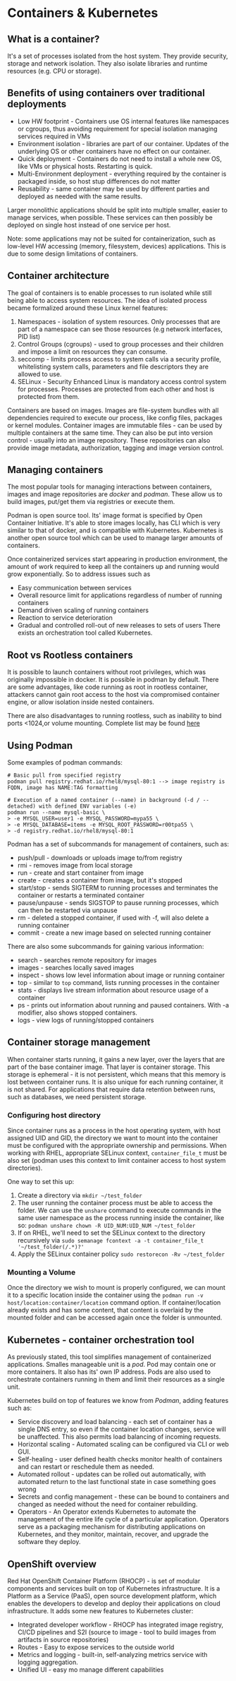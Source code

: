 # Containers & Kubernetes
## What is a container?
It's a set of processes isolated from the host system. They provide security, storage and network isolation. They also isolate libraries and runtime resources (e.g. CPU or storage). 

## Benefits of using containers over traditional deployments
*  Low HW footprint - Containers use OS internal features like namespaces or cgroups, thus avoiding requirement for special isolation managing services required in VMs
*  Environment isolation - libraries are part of our container. Updates of the underlying OS or other containers have no effect on our container.
*  Quick deployment - Containers do not need to install a whole new OS, like VMs or physical hosts. Restarting is quick.
*  Multi-Environment deployment - everything required by the container is packaged inside, so host stup differences do not matter
*  Reusability - same container may be used by different parties and deployed as needed with the same results. 

Larger monolithic applications should be split into multiple smaller, easier to manage services, when possible. These services can then possibly be deployed on single host instead of one service per host.

Note: some applications may not be suited for containerization, such as low-level HW accessing (memory, filesystem, devices) applications. This is due to some design limitations of containers.

## Container architecture
The goal of containers is to enable processes to run isolated while still being able to access system resources. The idea of isolated process became formalized around these Linux kernel features:
1. Namespaces - isolation of system resources. Only processes that are part of a namespace can see those resources (e.g network interfaces, PID list)
1. Control Groups (cgroups) - used to group processes and their children and impose a limit on resources they can consume.
1. seccomp - limits process access to system calls via a security profile, whitelisting system calls, parameters and file descriptors they are allowed to use.
1. SELinux - Security Enhanced Linux is mandatory access control system for processes. Processes are protected from each other and host is protected from them. 

Containers are based on images. Images are file-system bundles with all dependencies required to execute our process, like config files, packages or kernel modules.
Container images are immutable files - can be used by multiple containers at the same time. They can also be put into version control - usually into an image repository. These repositories can also provide image metadata, authorization, tagging and image version control.

## Managing containers
The most popular tools for managing interactions between containers, images and image repositories are _docker_ and _podman_. These allow us to build images, put/get them via registries or execute them.

Podman is open source tool. Its' image format is specified by Open Container Initiative. It's able to store images locally, has CLI which is very similar to that of docker, and is compatible with Kubernetes. Kubernetes is another open source tool which can be used to manage larger amounts of containers.

Once containerized services start appearing in production environment, the amount of work required to keep all the containers up and running would grow exponentially. So to address issues such as
*  Easy communication between services
*  Overall resource limit for applications regardless of number of running containers
*  Demand driven scaling of running containers
*  Reaction to service deterioration
*  Gradual and controlled roll-out of new releases to sets of users
There exists an orchestration tool called Kubernetes.

## Root vs Rootless containers
It is possible to launch containers without root privileges, which was originally impossible in docker. It is possible in podman by default. There are some advantages, like code running as root in rootless container, attackers cannot gain root access to the host via compromised container engine, or allow isolation inside nested containers. 

There are also disadvantages to running rootless, such as inability to bind ports <1024,or  volume mounting. Complete list may be found [here](https://github.com/containers/podman/blob/master/rootless.md)

## Using Podman
Some examples of podman commands:
```
# Basic pull from specified registry
podman pull registry.redhat.io/rhel8/mysql-80:1 --> image registry is FQDN, image has NAME:TAG formatting

# Execution of a named container (--name) in background (-d / --detached) with defined ENV variables (-e)
podman run --name mysql-basic \
> -e MYSQL_USER=user1 -e MYSQL_PASSWORD=mypa55 \
> -e MYSQL_DATABASE=items -e MYSQL_ROOT_PASSWORD=r00tpa55 \
> -d registry.redhat.io/rhel8/mysql-80:1
```
Podman has a set of subcommands for management of containers, such as:
*  push/pull - downloads or uploads image to/from registry
*  rmi - removes image from local storage
*  run - create and start container from image
*  create - creates a container from image, but it's stopped
*  start/stop - sends SIGTERM to running processes and terminates the container or restarts a terminated container
*  pause/unpause - sends SIGSTOP to pause running processes, which can then be restarted via unpause
*  rm - deleted a stopped container, if used with -f, will also delete a running container
*  commit - create a new image based on selected running container

There are also some subcommands for gaining various information:
*  search - searches remote repository for images
*  images - searches locally saved images
*  inspect - shows low level information about image or running container
*  top - similar to `top` command, lists running processes in the container
*  stats - displays live stream information about resource usage of a container
*  ps - prints out information about running and paused containers. With -a modifier, also shows stopped containers.
*  logs - view logs of running/stopped containers

## Container storage management
When container starts running, it gains a new layer, over the layers that are part of the base container image. That layer is container storage. This storage is ephemeral - it is not persistent, which means that this memory is lost between container runs. It is also unique for each running container, it is not shared. For applications that require data retention between runs, such as databases, we need persistent storage. 

### Configuring host directory
Since container runs as a process in the host operating system, with host assigned UID and GID, the directory we want to mount into the container must be configured with the appropriate ownership and permissions. When working with RHEL, appropriate SELinux context, `container_file_t` must be also set (podman uses this context to limit container access to host system directories).

One way to set this up:
1.  Create a directory via `mkdir ~/test_folder`
1.  The user running the container process must be able to access the folder. We can use the `unshare` command to execute commands in the same user namespace as the process running inside the container, like so: `podman unshare chown -R UID_NUM:UID_NUM ~/test_folder` 
1.  If on RHEL, we'll need to set the SELinux context to the directory recursively via `sudo semanage fcontext -a -t container_file_t '~/test_folder(/.*)?'`
1. Apply the SELinux container policy `sudo restorecon -Rv ~/test_folder`

### Mounting a Volume
Once the directory we wish to mount is properly configured, we can mount it to a specific location inside the container using the `podman run -v host/location:container/location` command option. If container/location already exists and has some content, that content is overlaid by the mounted folder and can be accessed again once the folder is unmounted.

## Kubernetes - container orchestration tool
As previously stated, this tool simplifies management of containerized applications. Smalles manageable unit is a *pod*. Pod may contain one or more containers. It also has its' own IP address. Pods are also used to orchestrate containers running in them and limit their resources as a single unit.

Kubernetes build on top of features we know from _Podman_, adding features such as:
*  Service discovery and load balancing - each set of container has a single DNS entry, so even if the container location changes, service will be unaffected. This also permits load balancing of incoming requests.
*  Horizontal scaling - Automated scaling can be configured via CLI or web GUI.
*  Self-healing - user defined health checks monitor health of containers and can restart or reschedule them as needed.
*  Automated rollout - updates can be rolled out automatically, with automated return to the last functional state in case something goes wrong
*  Secrets and config management - these can be bound to containers and changed as needed without the need for container rebuilding.
*  Operators - An Operator extends Kubernetes to automate the management of the entire life cycle of a particular application. Operators serve as a packaging mechanism for distributing applications on Kubernetes, and they monitor, maintain, recover, and upgrade the software they deploy.

## OpenShift overview
Red Hat OpenShift Container Platform (RHOCP) - is set of modular components and services built on top of Kubernetes infrastructure. It is a Platform as a Service (PaaS), open source development platform, which enables the developers to develop and deploy their applications on cloud infrastructure. It adds some new features to Kubernetes cluster:
*  Integrated developer workflow - RHOCP has integrated image registry, CI/CD pipelines and S2I (source to image - tool to build images from artifacts in source repositories)
*  Routes - Easy to expose services to the outside world
*  Metrics and logging - built-in, self-analyzing metrics service with logging aggregation.
*  Unified UI - easy mo manage different capabilities


